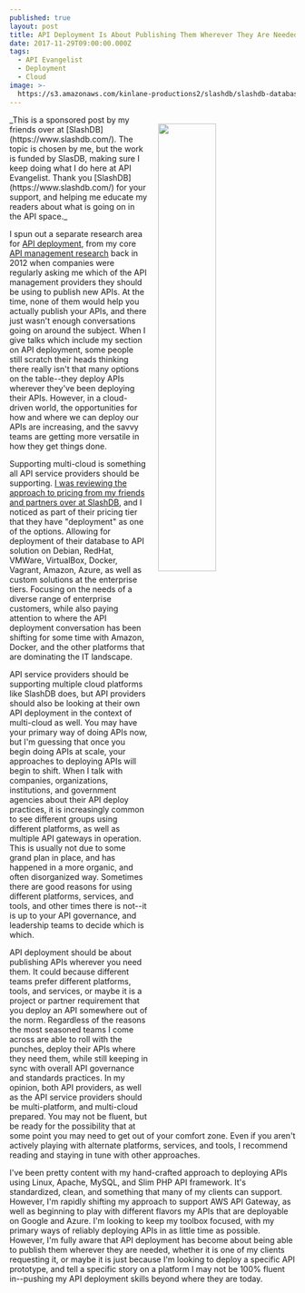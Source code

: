 ```yaml
---
published: true
layout: post
title: API Deployment Is About Publishing Them Wherever They Are Needed
date: 2017-11-29T09:00:00.000Z
tags:
  - API Evangelist
  - Deployment
  - Cloud
image: >-
  https://s3.amazonaws.com/kinlane-productions2/slashdb/slashdb-database-deployment.png
---
```

<p><img src="https://s3.amazonaws.com/kinlane-productions2/slashdb/slashdb-database-deployment.png" align="right" width="45%" style="padding: 15px;" /></p>_This is a sponsored post by my friends over at [SlashDB](https://www.slashdb.com/). The topic is chosen by me, but the work is funded by SlasDB, making sure I keep doing what I do here at API Evangelist. Thank you [SlashDB](https://www.slashdb.com/) for your support, and helping me educate my readers about what is going on in the API space._

I spun out a separate research area for [API deployment](http://deployment.apievangelist.com), from my core [API management research](http://deployment.apievangelist.com) back in 2012 when companies were regularly asking me which of the API management providers they should be using to publish new APIs. At the time, none of them would help you actually publish your APIs, and there just wasn't enough conversations going on around the subject. When I give talks which include my section on API deployment, some people still scratch their heads thinking there really isn't that many options on the table--they deploy APIs wherever they've been deploying their APIs. However, in a cloud-driven world, the opportunities for how and where we can deploy our APIs are increasing, and the savvy teams are getting more versatile in how they get things done.

Supporting multi-cloud is something all API service providers should be supporting. [I was reviewing the approach to pricing from my friends and partners over at SlashDB](https://www.slashdb.com/pricing/), and I noticed as part of their pricing tier that they have "deployment" as one of the options. Allowing for deployment of their database to API solution on Debian, RedHat, VMWare, VirtualBox, Docker, Vagrant, Amazon, Azure, as well as custom solutions at the enterprise tiers. Focusing on the needs of a diverse range of enterprise customers, while also paying attention to where the API deployment conversation has been shifting for some time with Amazon, Docker, and the other platforms that are dominating the IT landscape.

API service providers should be supporting multiple cloud platforms like SlashDB does, but API providers should also be looking at their own API deployment in the context of multi-cloud as well. You may have your primary way of doing APIs now, but I'm guessing that once you begin doing APIs at scale, your approaches to deploying APIs will begin to shift. When I talk with companies, organizations, institutions, and government agencies about their API deploy practices, it is increasingly common to see different groups using different platforms, as well as multiple API gateways in operation. This is usually not due to some grand plan in place, and has happened in a more organic, and often disorganized way. Sometimes there are good reasons for using different platforms, services, and tools, and other times there is not--it is up to your API governance, and leadership teams to decide which is which.

API deployment should be about publishing APIs wherever you need them. It could because different teams prefer different platforms, tools, and services, or maybe it is a project or partner requirement that you deploy an API somewhere out of the norm. Regardless of the reasons the most seasoned teams I come across are able to roll with the punches, deploy their APIs where they need them, while still keeping in sync with overall API governance and standards practices. In my opinion, both API providers, as well as the API service providers should be multi-platform, and multi-cloud prepared. You may not be fluent, but be ready for the possibility that at some point you may need to get out of your comfort zone. Even if you aren't actively playing with alternate platforms, services, and tools, I recommend reading and staying in tune with other approaches.

I've been pretty content with my hand-crafted approach to deploying APIs using Linux, Apache, MySQL, and Slim PHP API framework. It's standardized, clean, and something that many of my clients can support. However, I'm rapidly shifting my approach to support AWS API Gateway, as well as beginning to play with different flavors my APIs that are deployable on Google and Azure. I'm looking to keep my toolbox focused, with my primary ways of reliably deploying APIs in as little time as possible. However, I'm fully aware that API deployment has become about being able to publish them wherever they are needed, whether it is one of my clients requesting it, or maybe it is just because I'm looking to deploy a specific API prototype, and tell a specific story on a platform I may not be 100% fluent in--pushing my API deployment skills beyond where they are today.
